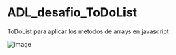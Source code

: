 # ADL_desafio_ToDoList
ToDoList para aplicar los metodos de arrays en javascript

![image](https://github.com/user-attachments/assets/a6dcb453-0652-4e4c-b2dc-c15a67e72e79)

